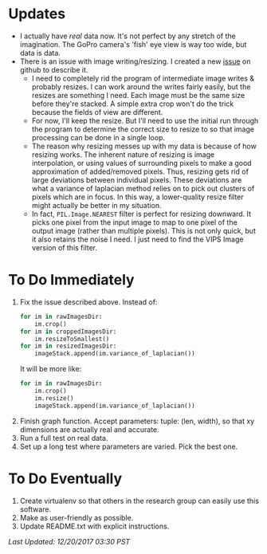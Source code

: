 # Updates
* I actually have _real_ data now. It's not perfect by any stretch of the imagination. The GoPro camera's 'fish' eye view is way too wide, but data is data.
* There is an issue with image writing/resizing. I created a new [issue](https://github.com/kylerlittle/mk-topo-map/issues/1) on github to describe it.
   * I need to completely rid the program of intermediate image writes & probably resizes. I can work around the writes fairly easily, but the resizes are something I need. Each image must be the same size before they're stacked. A simple extra crop won't do the trick because the fields of view are different.
   * For now, I'll keep the resize. But I'll need to use the initial run through the program to determine the correct size to resize to so that image processing can be done in a single loop.
   * The reason why resizing messes up with my data is because of how resizing works. The inherent nature of resizing is image interpolation, or using values of surrounding pixels to make a good approximation of added/removed pixels. Thus, resizing gets rid of large deviations between individual pixels. These deviations are what a variance of laplacian method relies on to pick out clusters of pixels which are in focus. In this way, a lower-quality resize filter might actually be better in my situation.
   * In fact, `PIL.Image.NEAREST` filter is perfect for resizing downward. It picks one pixel from the input image to map to one pixel of the output image (rather than multiple pixels). This is not only quick, but it also retains the noise I need. I just need to find the VIPS Image version of this filter.

# To Do Immediately
1. Fix the issue described above. Instead of:
   ```python
   for im in rawImagesDir:
       im.crop()
   for im in croppedImagesDir:
       im.resizeToSmallest()
   for im in resizedImagesDir:
       imageStack.append(im.variance_of_laplacian())
   ```
   It will be more like:
   ```python
   for im in rawImagesDir:
       im.crop()
       im.resize()
       imageStack.append(im.variance_of_laplacian())	
   ```
1. Finish graph function. Accept parameters: tuple: (len, width), so that xy dimensions are actually real and accurate.
1. Run a full test on real data.
1. Set up a long test where parameters are varied. Pick the best one.

# To Do Eventually
1. Create virtualenv so that others in the research group can easily use this software.
1. Make as user-friendly as possible.
1. Update README.txt with explicit instructions.

*Last Updated: 12/20/2017 03:30 PST*
